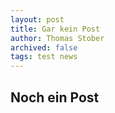 ```yaml
---
layout: post
title: Gar kein Post
author: Thomas Stober
archived: false
tags: test news
---
```




## Noch ein Post



